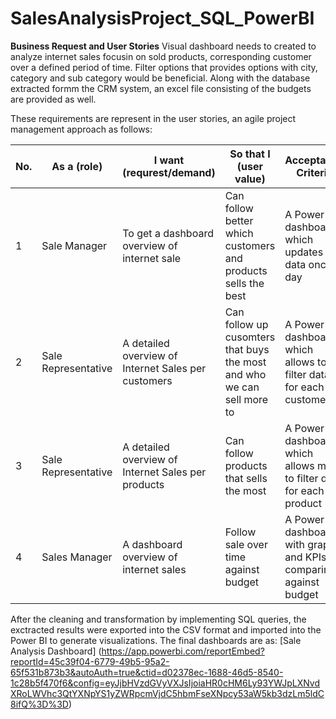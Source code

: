 # SalesAnalysisProject_SQL_PowerBI

**Business Request and User Stories**
Visual dashboard needs to created to analyze internet sales focusin on sold products, corresponding customer over a defined period of time. Filter options that provides options with city, category and sub category would be beneficial. Along with the database extracted formm the CRM system, an excel file consisting of the budgets are provided as well.

These requirements are represent in the user stories, an agile project management approach as follows:

| No. | As a (role) | I want (requrest/demand) | So that I (user value) | Acceptance Criteria |
| --- | ---         | ---                      | ---                    | ---                 |
| 1   | Sale Manager |To get a dashboard overview of internet sale | Can follow better which customers and products sells the best | A Power BI dashboard which updates data once a day
| 2   | Sale Representative | A detailed overview of Internet Sales per customers | Can follow up cusomters that buys the most and who we can sell more to | A Power BI dashboard which allows to filter data for each customer
| 3   | Sale Representative | A detailed overview of Internet Sales per products | Can follow products that sells the most | A Power BI dashboard which allows me to filter data for each product
| 4   | Sales Manager |A dashboard overview of internet sales | Follow sale over time against budget | A Power BI dashboard with graphs and KPIs comparing against budget

After the cleaning and transformation by implementing SQL queries, the exctracted results were exported into the CSV format and imported into the Power BI to generate visualizations. The final dashboards are as: [Sale Analysis Dashboard] (https://app.powerbi.com/reportEmbed?reportId=45c39f04-6779-49b5-95a2-65f531b873b3&autoAuth=true&ctid=d02378ec-1688-46d5-8540-1c28b5f470f6&config=eyJjbHVzdGVyVXJsIjoiaHR0cHM6Ly93YWJpLXNvdXRoLWVhc3QtYXNpYS1yZWRpcmVjdC5hbmFseXNpcy53aW5kb3dzLm5ldC8ifQ%3D%3D)
